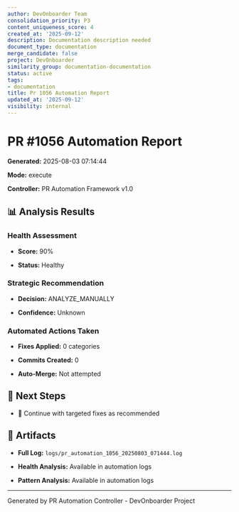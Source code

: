 ```yaml
---
author: DevOnboarder Team
consolidation_priority: P3
content_uniqueness_score: 4
created_at: '2025-09-12'
description: Documentation description needed
document_type: documentation
merge_candidate: false
project: DevOnboarder
similarity_group: documentation-documentation
status: active
tags:
- documentation
title: Pr 1056 Automation Report
updated_at: '2025-09-12'
visibility: internal
---
```


# PR #1056 Automation Report

**Generated:** 2025-08-03 07:14:44

**Mode:** execute

**Controller:** PR Automation Framework v1.0

## 📊 Analysis Results

### Health Assessment

- **Score:** 90%

- **Status:** Healthy

### Strategic Recommendation

- **Decision:** ANALYZE_MANUALLY

- **Confidence:** Unknown

### Automated Actions Taken

- **Fixes Applied:** 0 categories

- **Commits Created:** 0

- **Auto-Merge:** Not attempted

## 🎯 Next Steps

- 🔧 Continue with targeted fixes as recommended

## 📁 Artifacts

- **Full Log:** `logs/pr_automation_1056_20250803_071444.log`

- **Health Analysis:** Available in automation logs

- **Pattern Analysis:** Available in automation logs

---

Generated by PR Automation Controller - DevOnboarder Project
